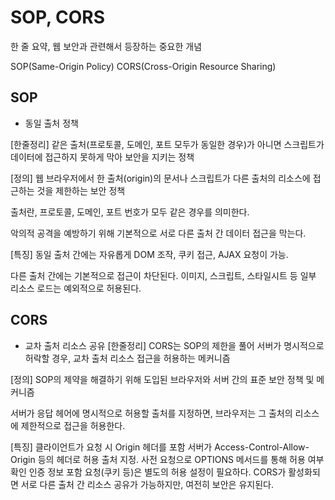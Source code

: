 # SOP, CORS

한 줄 요약, 웹 보안과 관련해서 등장하는 중요한 개념

SOP(Same-Origin Policy)
CORS(Cross-Origin Resource Sharing)

## SOP

-   동일 출처 정책

[한줄정리]
같은 출처(프로토콜, 도메인, 포트 모두가 동일한 경우)가 아니면 스크립트가 데이터에 접근하지 못하게 막아 보안을 지키는 정책

[정의]
웹 브라우저에서 한 출처(origin)의 문서나 스크립트가 다른 출처의 리소스에 접근하는 것을 제한하는 보안 정책

출처란, 프로토콜, 도메인, 포트 번호가 모두 같은 경우를 의미한다.

악의적 공격을 예방하기 위해 기본적으로 서로 다른 출처 간 데이터 접근을 막는다.

[특징]
동일 출처 간에는 자유롭게 DOM 조작, 쿠키 접근, AJAX 요청이 가능.

다른 출처 간에는 기본적으로 접근이 차단된다.
이미지, 스크립트, 스타일시트 등 일부 리소스 로드는 예외적으로 허용된다.

## CORS

-   교차 출처 리소스 공유
    [한줄정리]
    CORS는 SOP의 제한을 풀어 서버가 명시적으로 허락할 경우, 교차 출처 리소스 접근을 허용하는 메커니즘

[정의]
SOP의 제약을 해결하기 위해 도입된 브라우저와 서버 간의 표준 보안 정책 및 메커니즘

서버가 응답 헤어에 명시적으로 허용할 출처를 지정하면, 브라우저는 그 출처의 리소스에 제한적으로 접근을 허용한다.

[특징]
클라이언트가 요청 시 Origin 헤더를 포함
서버가 Access-Control-Allow-Origin 등의 헤더로 허용 출처 지정.
사전 요청으로 OPTIONS 메서드를 통해 허용 여부 확인
인증 정보 포함 요청(쿠키 등)은 별도의 허용 설정이 필요하다.
CORS가 활성화되면 서로 다른 출처 간 리소스 공유가 가능하지만, 여전히 보안은 유지된다.
